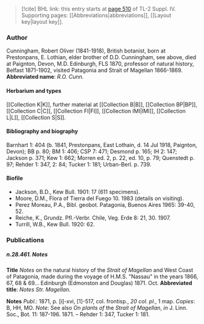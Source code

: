 > [!cite] BHL link: this entry starts at [page 510](https://www.biodiversitylibrary.org/page/33266187) of TL-2 Suppl. IV.
> Supporting pages: [[Abbreviations|abbreviations]], [[Layout key|layout key]].

### Author

Cunningham, Robert Oliver (1841-1918), British botanist, born at Prestonpans, E. Lothian, elder brother of D.D. Cunningham, see above, died at Paignton, Devon, M.D. Edinburgh, FLS 1870, professor of natural history, Belfast 1871-1902, visited Patagonia and Strait of Magellan 1866-1869. 
**Abbreviated name**: *R.O. Cunn.*

#### Herbarium and types

[[Collection K|K]], further material at [[Collection B|B]], [[Collection BP|BP]], [[Collection C|C]], [[Collection FI|FI]], [[Collection IMI|IMI]], [[Collection L|L]], [[Collection S|S]].

#### Bibliography and biography

Barnhart 1: 404 (b. 1841, Prestonpans, East Lothain, d. 14 Jul 1918, Paignton, Devon); BB p. 80; BM 1: 406; CSP 7: 471; Desmond p. 165; IH 2: 147; Jackson p. 371; Kew 1: 662; Morren ed. 2, p. 22, ed. 10, p. 79; Quenstedt p. 97; Rehder 1: 347, 2: 84; Tucker 1: 181; Urban-Berl. p. 739.

#### Biofile

- Jackson, B.D., Kew Bull. 1901: 17 (611 specimens).
- Moore, D.M., Flora of Tierra del Fuego 10. 1983 (details on visiting).
- Perez Moreau, P.A., Bibl. geobot. Patagonia, Buenos Aires 1965: 39-40, 52.
- Reiche, K., Grundz. Pfl.-Verbr. Chile, Veg. Erde 8: 21, 30. 1907.
- Turrill, W.B., Kew Bull. 1920: 62.

### Publications

##### n.28.461. Notes

**Title**
*Notes* on the natural history of the *Strait of Magellan* and West Coast of Patagonia, made during the voyage of H.M.S. "Nassau" in the years 1866, 67, 68 & 69... Edinburgh (Edmonston and Douglas) 1871. Oct.
**Abbreviated title**: *Notes Str. Magellan*.

**Notes**
*Publ*.: 1871, p. \[i\]-xvi, \[1\]-517, col. frontisp., *20 col. pl*., 1 map. *Copies*: B, HH, MO.
*Note*: See also *On plants of* the *Strait of Magellan*, *in* J. Linn. Soc., Bot. 11: 187-196. 1871. – Rehder 1: 347, Tucker 1: 181.

